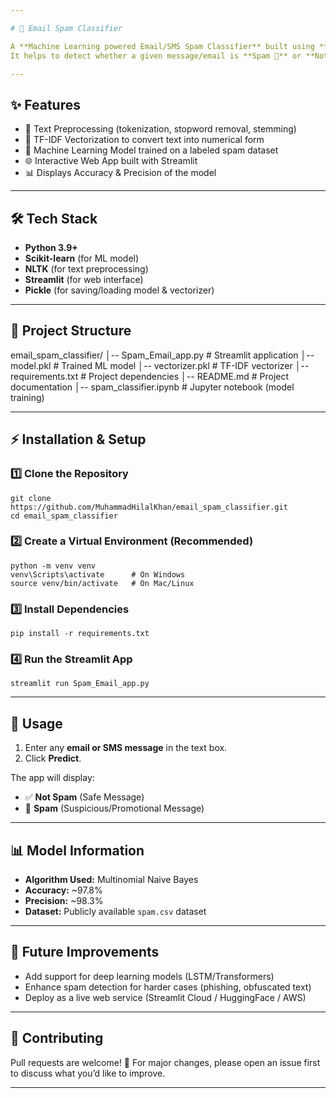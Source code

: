 ```yaml
---

# 📧 Email Spam Classifier

A **Machine Learning powered Email/SMS Spam Classifier** built using **Python, Scikit-learn, and Streamlit**.
It helps to detect whether a given message/email is **Spam 🚨** or **Not Spam ✅** using **Multinomial Naive Bayes**.

---
```


## ✨ Features

* 📝 Text Preprocessing (tokenization, stopword removal, stemming)
* 🔢 TF-IDF Vectorization to convert text into numerical form
* 🤖 Machine Learning Model trained on a labeled spam dataset
* 🌐 Interactive Web App built with Streamlit
* 📊 Displays Accuracy & Precision of the model

---

## 🛠️ Tech Stack

* **Python 3.9+**
* **Scikit-learn** (for ML model)
* **NLTK** (for text preprocessing)
* **Streamlit** (for web interface)
* **Pickle** (for saving/loading model & vectorizer)

---

## 📂 Project Structure

email\_spam\_classifier/
│-- Spam\_Email\_app.py        # Streamlit application
│-- model.pkl                # Trained ML model
│-- vectorizer.pkl           # TF-IDF vectorizer
│-- requirements.txt         # Project dependencies
│-- README.md                # Project documentation
│-- spam\_classifier.ipynb    # Jupyter notebook (model training)

---

## ⚡ Installation & Setup

### 1️⃣ Clone the Repository

```
git clone https://github.com/MuhammadHilalKhan/email_spam_classifier.git
cd email_spam_classifier
```

### 2️⃣ Create a Virtual Environment (Recommended)

```
python -m venv venv
venv\Scripts\activate      # On Windows
source venv/bin/activate   # On Mac/Linux
```

### 3️⃣ Install Dependencies

```
pip install -r requirements.txt
```

### 4️⃣ Run the Streamlit App

```
streamlit run Spam_Email_app.py
```

---

## 🚀 Usage

1. Enter any **email or SMS message** in the text box.
2. Click **Predict**.

The app will display:

* ✅ **Not Spam** (Safe Message)
* 🚨 **Spam** (Suspicious/Promotional Message)

---

## 📊 Model Information

* **Algorithm Used:** Multinomial Naive Bayes
* **Accuracy:** \~97.8%
* **Precision:** \~98.3%
* **Dataset:** Publicly available `spam.csv` dataset

---

## 🔮 Future Improvements

* Add support for deep learning models (LSTM/Transformers)
* Enhance spam detection for harder cases (phishing, obfuscated text)
* Deploy as a live web service (Streamlit Cloud / HuggingFace / AWS)

---

## 🤝 Contributing

Pull requests are welcome! 🎉
For major changes, please open an issue first to discuss what you’d like to improve.

---

